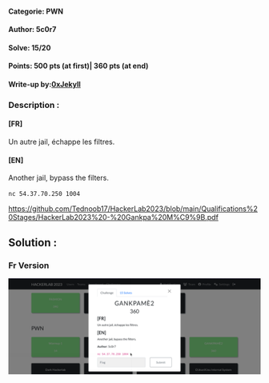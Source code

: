#### Categorie: PWN
#### **Author**: 5c0r7
#### Solve: 15/20 
#### Points: 500 pts (at first)| 360 pts (at end)

#### Write-up by:[0xJekyll](https://twitter.com/Ted_Kouhouenou) 

### Description : 
#### **[FR]**
Un autre jail, échappe les filtres.
#### **[EN]**
Another jail, bypass the filters.

`nc 54.37.70.250 1004`

https://github.com/Tednoob17/HackerLab2023/blob/main/Qualifications%20Stages/HackerLab2023%20-%20Gankpa%20M%C9%9B.pdf

## Solution :
### Fr Version

![prison](Images/gankpame2.png)

